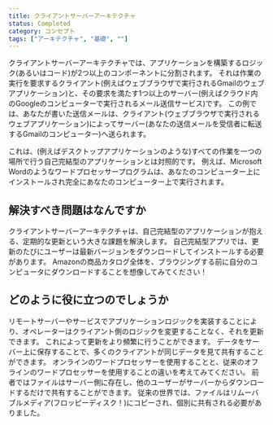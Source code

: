 ```yaml
---
title: クライアントサーバーアーキテクチャ
status: Completed
category: コンセプト
tags: ["アーキテクチャ", "基礎", ""]
---
```


クライアントサーバーアーキテクチャでは、アプリケーションを構築するロジック(あるいはコード)が2つ以上のコンポーネントに分割されます。
それは作業の実行を要求するクライアント(例えばウェブブラウザで実行されるGmailのウェブアプリケーション)と、その要求を満たす1つ以上のサーバー(例えばクラウド内のGoogleのコンピューターで実行されるメール送信サービス)です。
この例では、あなたが書いた送信メールは、クライアント(ウェブブラウザで実行されるウェブアプリケーション)によってサーバー(あなたの送信メールを受信者に転送するGmailのコンピューター)へ送られます。

これは、(例えばデスクトップアプリケーションのような)すべての作業を一つの場所で行う自己完結型のアプリケーションとは対照的です。
例えば、Microsoft Wordのようなワードプロセッサープログラムは、あなたのコンピューター上にインストールされ完全にあなたのコンピューター上で実行されます。

## 解決すべき問題はなんですか

クライアントサーバーアーキテクチャは、自己完結型のアプリケーションが抱える、定期的な更新という大きな課題を解決します。
自己完結型アプリでは、更新のたびにユーザーは最新バージョンをダウンロードしてインストールする必要があります。
Amazonの商品カタログ全体を、ブラウジングする前に自分のコンピュータにダウンロードすることを想像してみてください！

## どのように役に立つのでしょうか

リモートサーバーやサービスでアプリケーションロジックを実装することにより、オペレーターはクライアント側のロジックを変更することなく、それを更新できます。
これによって更新をより頻繁に行うことができます。
データをサーバー上に保存することで、多くのクライアントが同じデータを見て共有することができます。
オンラインのワードプロセッサーを使用することと、従来のオフラインのワードプロセッサーを使用することの違いを考えてみてください。
前者ではファイルはサーバー側に存在し、他のユーザーがサーバーからダウンロードするだけで共有することができます。
従来の世界では、ファイルはリムーバブルメディア(フロッピーディスク！)にコピーされ、個別に共有される必要がありました。
